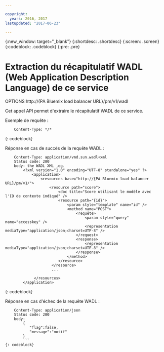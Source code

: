 ```yaml
---

copyright:
  years: 2016, 2017
lastupdated: "2017-06-23"

---
```


{:new_window: target="_blank"}
{:shortdesc: .shortdesc}
{:screen: .screen}
{:codeblock: .codeblock}
{:pre: .pre}

# Extraction du récapitulatif WADL (Web Application Description Language) de ce service


OPTIONS http://{PA Bluemix load balancer URL}/pm/v1/wadl

Cet appel API permet d'extraire le récapitulatif WADL de ce service.

Exemple de requête :

```
    Content-Type: */*
```
{: codeblock}

Réponse en cas de succès de la requête WADL :

```
    Content-Type: application/vnd.sun.wadl+xml
    Status code: 200
    body: the WADL XML ,eg.
        <?xml version="1.0" encoding="UTF-8" standalone="yes" ?>
            <application>
                <resources base="http://{PA Bluemix load balancer URL}/pm/v1/">
                    <resource path="score">
                        <doc title="Score utilisant le modèle avec l'ID de contexte indiqué" />
                        <resource path="{id}">
                            <param style="template" name="id" />
                            <method name="POST">
                                <requête>
                                    <param style="query" name="accesskey" />
                                    <representation mediaType="application/json;charset=UTF-8" />
                                </request>
                                <response>
                                    <representation mediaType="application/json;charset=UTF-8" />
                                </response>
                            </method>
                        </resource>
                     </resource>
                     ...

             </resources>
        </application>
```
{: codeblock}

Réponse en cas d'échec de la requête WADL :

```
    Content-Type: application/json
    Status code: 200
    body:
        {
           "flag":false,
           "message":"motif"
        } 
        ```
{: codeblock}
